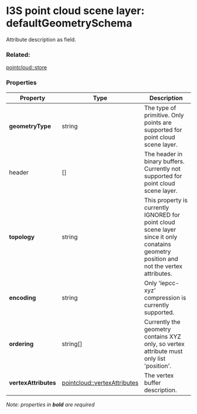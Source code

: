 # I3S point cloud scene layer: defaultGeometrySchema

Attribute description as field.

### Related:

[pointcloud::store](store.md)
### Properties

| Property | Type | Description |
| --- | --- | --- |
| **geometryType** | string | The type of primitive. Only points are supported for point cloud scene layer. |
| header | [] | The header in binary buffers. Currently not supported for point cloud scene layer. |
| **topology** | string | This property is currently IGNORED for point cloud scene layer since it only conatains geometry position and not the vertex attributes. |
| **encoding** | string | Only 'lepcc-xyz' compression is currently supported. |
| **ordering** | string[] | Currently the geometry contains XYZ only, so vertex attribute must only list 'position'. |
| **vertexAttributes** | [pointcloud::vertexAttributes](vertexAttributes.md) | The vertex buffer description. |

*Note: properties in **bold** are required*

